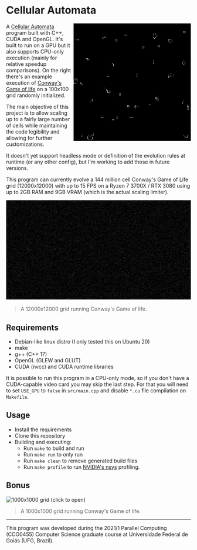 # Cellular Automata

<img src="docs/100x100.gif" align="right">

A [Cellular Automata](https://en.wikipedia.org/wiki/Cellular_automaton) program built with C++, CUDA and OpenGL. It's built to run on a GPU but it also supports CPU-only execution (mainly for relative speedup comparisons). On the right there's an example execution of [Conway's Game of life](https://en.wikipedia.org/wiki/Conway%27s_Game_of_Life) on a 100x100 grid randomly initialized.

The main objective of this project is to allow scaling up to a fairly large number of cells while maintaining the code legibility and allowing for further customizations.

It doesn't yet support headless mode or definition of the evolution rules at runtime (or any other config), but I'm working to add those in future versions.

This program can currently evolve a 144 million cell Conway's Game of Life grid (12000x12000) with up to 15 FPS on a Ryzen 7 3700X / RTX 3080 using up to 2GB RAM and 9GB VRAM (which is the actual scaling limiter).

<img src="docs/12000x12000.png">

> A 12000x12000 grid running Conway's Game of life.

## Requirements

-   Debian-like linux distro (I only tested this on Ubuntu 20)
-   make
-   g++ (C++ 17)
-   OpenGL (GLEW and GLUT)
-   CUDA (nvcc) and CUDA runtime libraries

It is possible to run this program in a CPU-only mode, so if you don't have a CUDA-capable video card you may skip the last step. For that you will need to set `USE_GPU` to `false` in `src/main.cpp` and disable `*.cu` file compilation on `Makefile`.

## Usage

-   Install the requirements
-   Clone this repository
-   Building and executing:
    -   Run `make` to build and run
    -   Run `make run` to only run
    -   Run `make clean` to remove generated build files
    -   Run `make profile` to run [NVIDIA's nsys](https://developer.nvidia.com/nsight-systems) profiling.

## Bonus

![1000x1000 grid (click to open)](docs/1000x1000.gif)

> A 1000x1000 grid running Conway's Game of life.

---

This program was developed during the 2021/1 Parallel Computing (CCO0455) Computer Science graduate course at Universidade Federal de Goiás (UFG, Brazil).
